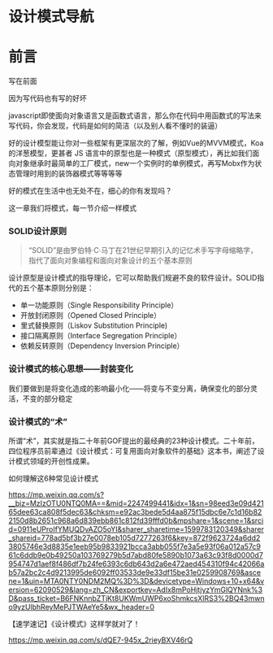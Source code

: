 # 设计模式导航



# 前言

写在前面

因为写代码也有写的好坏

javascript即使面向对象语言又是函数式语言，那么你在代码中用函数式的写法来写代码，你会发现，代码是如何的简洁（以及别人看不懂时的装逼）

好的设计模型能让你对一些框架有更深层次的了解，例如Vue的MVVM模式，Koa的洋葱模型，更甚者 JS 语言中的原型也是一种模式（原型模式），再比如我们面向对象继承时最简单的工厂模式，new一个实例时的单例模式，再写Mobx作为状态管理时用到的装饰器模式等等等等

好的模式在生活中也无处不在，细心的你有发现吗？

这一章我们将模式，每一节介绍一样模式



### SOLID设计原则

> “SOLID”是由罗伯特·C·马丁在21世纪早期引入的记忆术手写字母缩略字，指代了面向对象编程和面向对象设计的五个基本原则

设计原型是设计模式的指导理论，它可以帮助我们规避不良的软件设计。SOLID指代的五个基本原则分别是：

- 单一功能原则（Single Responsibility Principle）
- 开放封闭原则（Opened Closed Principle）
- 里式替换原则（Liskov Substitution Principle)
- 接口隔离原则（Interface Segregation Principle）
- 依赖反转原则（Dependency Inversion Principle）



### 设计模式的核心思想——封装变化

我们要做到是将变化造成的影响最小化——将变与不变分离，确保变化的部分灵活，不变的部分稳定



### 设计模式的“术”

所谓“术”，其实就是指二十年前GOF提出的最经典的23种设计模式。二十年前，四位程序员前辈通过《设计模式：可复用面向对象软件的基础》这本书，阐述了设计模式领域的开创性成果。



如何理解这6种常见设计模式

https://mp.weixin.qq.com/s?__biz=MzIzOTU0NTQ0MA==&mid=2247499441&idx=1&sn=98eed3e09d42165dee63ca808f5dec63&chksm=e92ac3bede5d4aa875f15dbc6e7c1d16b822150d8b2651c968a6d839ebb861c812fd39fffd0b&mpshare=1&scene=1&srcid=0911eUProIfYMUQDvAZO5oYI&sharer_sharetime=1599783120349&sharer_shareid=778ad5bf3b27e0078eb105d7277263f6&key=872f9623724a6dd23805746e3d8835e1eeb95b9833921bcca3abb055f7e3a5e93f06a012a57c961c6ddb9e0b49250a103769279b5d7abd80fe5890b1073a63c93f8d0000d7954747d1aef8f486df7b24fe6393c6db643d2a6e472aed454310f94c42066ab57a2bc2c4d9213995de6092ff03533de9e33df15be31e0259908769&ascene=1&uin=MTA0NTY0NDM2MQ%3D%3D&devicetype=Windows+10+x64&version=62090529&lang=zh_CN&exportkey=AdIx8mPoHjtjyzYmGlQYNnk%3D&pass_ticket=B6FNKnnbZTjKt8UKWmUWP6xoShmkcsXlRS3%2BQ43mwno9yzUlbhReyMePJTWAeYe5&wx_header=0



【速学速记】《设计模式》这样学就对了！

https://mp.weixin.qq.com/s/dQE7-945x_2rieyBXV46rQ

























